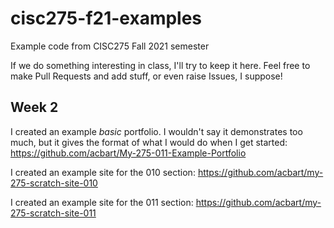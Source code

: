 # cisc275-f21-examples
Example code from CISC275 Fall 2021 semester

If we do something interesting in class, I'll try to keep it here. Feel free to make Pull Requests and add stuff, or even raise Issues, I suppose!

## Week 2

I created an example *basic* portfolio. I wouldn't say it demonstrates too much, but it gives the format of what I would do when I get started: https://github.com/acbart/My-275-011-Example-Portfolio

I created an example site for the 010 section: https://github.com/acbart/my-275-scratch-site-010

I created an example site for the 011 section: https://github.com/acbart/my-275-scratch-site-011
